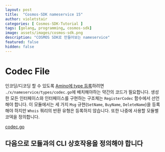 ```yaml
---
layout: post
title:  "Cosmos-SDK nameservice 15"
author: violetstair
categories: [ Cosmos-SDK-Tutorial ]
tags: [golang, programming, cosmos-sdk]
image: assets/images/cosmos-sdk.png
description: "COSMOS SDK로 만들어보는 nameservice"
featured: false
hidden: false
---
```


# Codec File

인코딩/디코딩 할 수 있도록 [Amino에 type 등록](https://github.com/tendermint/go-amino#registering-types)하려면 `./x/nameservice/types/codec.go`에 배치해야하는 약간의 코드가 필요합니다.
생성한 모든 인터페이스와 인터페이스를 구현하는 구조체는 `RegisterCodec` 함수에서 선언해야 합니다.
이 모듈에서는 세 가지 `Msg` 규현(`SetName`, `BuyName`, `DeleteName`)을 등록해야 하지만 `Whois` 쿼리의 반환 유형은 등록하지 않습니다.
또한 나중에 사용할 모듈별 코덱을 정의합니다.

[codec.go](https://github.com/cosmos/sdk-tutorials/blob/master/nameservice/x/nameservice/types/codec.go)

## 다음으로 모듈과의 CLI 상호작용을 정의해야 합니다
